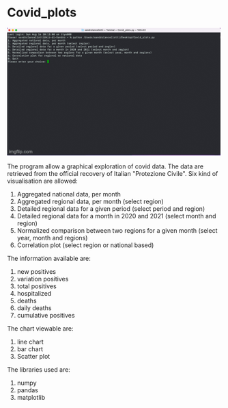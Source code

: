 # Covid_plots
 ![](https://github.com/sandro-lancellotti/Covid_plots/blob/master/Covid_plots.gif)

The program allow a graphical exploration of covid data. 
The data are retrieved from the official recovery of Italian "Protezione Civile".
Six kind of visualisation are allowed:
1. Aggregated national data, per month
2. Aggregated regional data, per month (select region)
3. Detailed regional data for a given period (select period and region)
4. Detailed regional data for a month in 2020 and 2021 (select month and region)
5. Normalized comparison between two regions for a given month (select year, month and regions) 
6. Correlation plot (select region or national based)

The information available are:

1. new positives
2. variation positives 
3. total positives
4. hospitalized
5. deaths
6. daily deaths
7. cumulative positives

The chart viewable are:
1. line chart
2. bar chart
3. Scatter plot

The libraries used are:
1. numpy
2. pandas
3. matplotlib

